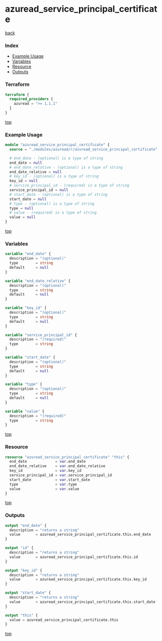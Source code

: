 # azuread_service_principal_certificate

[back](../azuread.md)

### Index

- [Example Usage](#example-usage)
- [Variables](#variables)
- [Resource](#resource)
- [Outputs](#outputs)

### Terraform

```terraform
terraform {
  required_providers {
    azuread = ">= 1.1.1"
  }
}
```

[top](#index)

### Example Usage

```terraform
module "azuread_service_principal_certificate" {
  source = "./modules/azuread/r/azuread_service_principal_certificate"

  # end_date - (optional) is a type of string
  end_date = null
  # end_date_relative - (optional) is a type of string
  end_date_relative = null
  # key_id - (optional) is a type of string
  key_id = null
  # service_principal_id - (required) is a type of string
  service_principal_id = null
  # start_date - (optional) is a type of string
  start_date = null
  # type - (optional) is a type of string
  type = null
  # value - (required) is a type of string
  value = null
}
```

[top](#index)

### Variables

```terraform
variable "end_date" {
  description = "(optional)"
  type        = string
  default     = null
}

variable "end_date_relative" {
  description = "(optional)"
  type        = string
  default     = null
}

variable "key_id" {
  description = "(optional)"
  type        = string
  default     = null
}

variable "service_principal_id" {
  description = "(required)"
  type        = string
}

variable "start_date" {
  description = "(optional)"
  type        = string
  default     = null
}

variable "type" {
  description = "(optional)"
  type        = string
  default     = null
}

variable "value" {
  description = "(required)"
  type        = string
}
```

[top](#index)

### Resource

```terraform
resource "azuread_service_principal_certificate" "this" {
  end_date             = var.end_date
  end_date_relative    = var.end_date_relative
  key_id               = var.key_id
  service_principal_id = var.service_principal_id
  start_date           = var.start_date
  type                 = var.type
  value                = var.value
}
```

[top](#index)

### Outputs

```terraform
output "end_date" {
  description = "returns a string"
  value       = azuread_service_principal_certificate.this.end_date
}

output "id" {
  description = "returns a string"
  value       = azuread_service_principal_certificate.this.id
}

output "key_id" {
  description = "returns a string"
  value       = azuread_service_principal_certificate.this.key_id
}

output "start_date" {
  description = "returns a string"
  value       = azuread_service_principal_certificate.this.start_date
}

output "this" {
  value = azuread_service_principal_certificate.this
}
```

[top](#index)